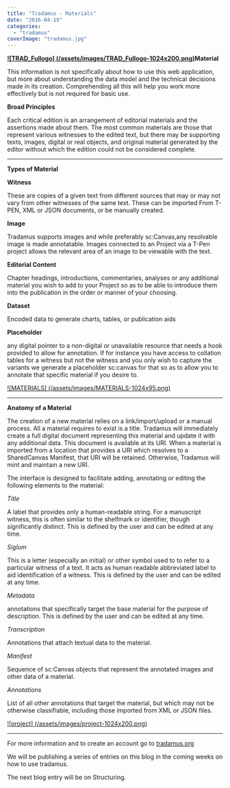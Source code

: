 ```yaml
---
title: "Tradamus - Materials"
date: "2016-04-19"
categories: 
  - "tradamus"
coverImage: "tradamus.jpg"
---
```


**[![TRAD_Fullogo] (/assets/images/TRAD_Fullogo-1024x200.png)](http://ongcdh.org/wp-content/uploads/2016/04/TRAD_Fullogo.png)Material**

This information is not specifically about how to use this web application, but more about understanding the data model and the technical decisions made in its creation. Comprehending all this will help you work more effectively but is not required for basic use.

**Broad Principles**

Each critical edition is an arrangement of editorial materials and the assertions made about them. The most common materials are those that represent various witnesses to the edited text, but there may be supporting texts, images, digital or real objects, and original material generated by the editor without which the edition could not be considered complete.

 

* * *

**Types of Material**

**Witness**

These are copies of a given text from different sources that may or may not vary from other witnesses of the same text. These can be imported From T-PEN, XML or JSON documents, or be manually created.

**Image**

Tradamus supports images and while preferably sc:Canvas,any resolvable image is made annotatable. Images connected to an Project via a T-Pen project allows the relevant area of an image to be viewable with the text.

**Editorial Content**

Chapter headings, introductions, commentaries, analyses or any additional material you wish to add to your Project so as to be able to introduce them into the publication in the order or manner of your choosing.

**Dataset**

Encoded data to generate charts, tables, or publication aids

**Placeholder**

any digital pointer to a non-digital or unavailable resource that needs a hook provided to allow for annotation. If for instance you have access to collation tables for a witness but not the witness and you only wish to capture the variants we generate a placeholder sc:canvas for that so as to allow you to annotate that specific material if you desire to.

 

[![MATERIALS] (/assets/images/MATERIALS-1024x95.png)](http://ongcdh.org/wp-content/uploads/2016/04/MATERIALS.png)

* * *

**Anatomy of a Material**

The creation of a new material relies on a link/import/upload or a manual process. All a material requires to exist is a title. Tradamus will immediately create a full digital document representing this material and update it with any additional data. This document is available at its URI. When a material is imported from a location that provides a URI which resolves to a SharedCanvas Manifest, that URI will be retained. Otherwise, Tradamus will mint and maintain a new URI.

The interface is designed to facilitate adding, annotating or editing the following elements to the material:

_Title_

A label that provides only a human-readable string. For a manuscript witness, this is often similar to the shelfmark or identifier, though significantly distinct. This is defined by the user and can be edited at any time.

_Siglum_

This is a letter (especially an initial) or other symbol used to to refer to a particular witness of a text. It acts as human readable abbreviated label to aid identification of a witness. This is defined by the user and can be edited at any time.

_Metadata_

annotations that specifically target the base material for the purpose of description. This is defined by the user and can be edited at any time.

_Transcription_

Annotations that attach textual data to the material.

_Manifest_

Sequence of sc:Canvas objects that represent the annotated images and other data of a material.

_Annotations_

List of all other annotations that target the material, but which may not be otherwise classifiable, including those imported from XML or JSON files.

[![project] (/assets/images/project-1024x200.png)](http://ongcdh.org/wp-content/uploads/2016/04/project.png)

 

* * *

 

 

 

For more information and to create an account go to [tradamus.org](http://tradamus.org/)

 

We will be publishing a series of entries on this blog in the coming weeks on how to use tradamus.

The next blog entry will be on Structuring.
